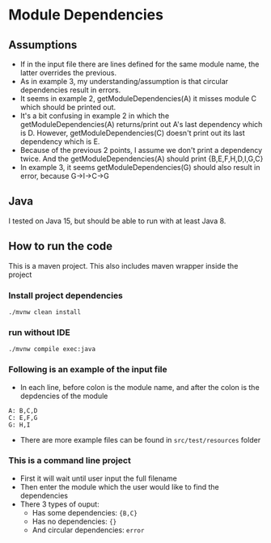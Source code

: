 # Module Dependencies

## Assumptions
- If in the input file there are lines defined for the same module name, the latter overrides the previous.
- As in example 3, my understanding/assumption is that circular dependencies result in errors.
- It seems in example 2, getModuleDependencies(A) it misses module C which should be printed out.
- It's a bit confusing in example 2 in which the getModuleDependencies(A) returns/print out A's last dependency which is D. However, getModuleDependencies(C) doesn't print out its last dependency which is E.
- Because of the previous 2 points, I assume we don't print a dependency twice. And the getModuleDependencies(A) should print {B,E,F,H,D,I,G,C}
- In example 3, it seems getModuleDependencies(G) should also result in error, because G->I->C->G

## Java
I tested on Java 15, but should be able to run with at least Java 8.

## How to run the code
This is a maven project. This also includes maven wrapper inside the project

### Install project dependencies
```
./mvnw clean install
```

### run without IDE
```
./mvnw compile exec:java
```

### Following is an example of the input file
- In each line, before colon is the module name, and after the colon is the depdencies of the module
```
A: B,C,D
C: E,F,G
G: H,I
```
- There are more example files can be found in `src/test/resources` folder


### This is a command line project
- First it will wait until user input the full filename
- Then enter the module which the user would like to find the dependencies
- There 3 types of ouput:
  - Has some dependencies: `{B,C}`
  - Has no dependencies: `{}`
  - And circular dependencies: `error`